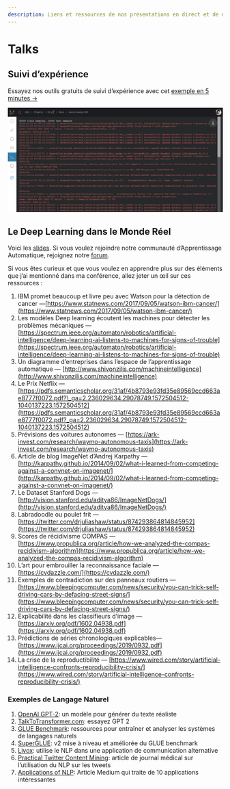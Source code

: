 ```yaml
---
description: Liens et ressources de nos présentations en direct et de nos conférences
---
```


# Talks

## Suivi d’expérience

Essayez nos outils gratuits de suivi d’expérience avec cet [exemple en 5 minutes →](https://colab.research.google.com/drive/1b-6qlB-NL51BAWamtenbVxp7ryUWQivV#scrollTo=bZpt5W2NNl6S)

![](../../.gitbook/assets/image%20%2876%29%20%283%29%20%284%29%20%286%29%20%283%29%20%281%29%20%284%29.png)

## Le Deep Learning dans le Monde Réel

Voici les [slides](https://storage.googleapis.com/wandb/CVP%20UCSD%20Deep%20Learning%20Real%20World.pdf). Si vous voulez rejoindre notre communauté d’Apprentissage Automatique, rejoignez notre [forum](http://wandb.me/slack).

Si vous êtes curieux et que vous voulez en apprendre plus sur des éléments que j’ai mentionné dans ma conférence, allez jeter un œil sur ces ressources :

1. IBM promet beaucoup et livre peu avec Watson pour la détection de cancer —[https://www.statnews.com/2017/09/05/watson-ibm-cancer/](https://www.statnews.com/2017/09/05/watson-ibm-cancer/)
2. Les modèles Deep learning écoutent les machines pour détecter les problèmes mécaniques —[https://spectrum.ieee.org/automaton/robotics/artificial-intelligence/deep-learning-ai-listens-to-machines-for-signs-of-trouble](https://spectrum.ieee.org/automaton/robotics/artificial-intelligence/deep-learning-ai-listens-to-machines-for-signs-of-trouble)
3. Un diagramme d’entreprises dans l’espace de l’apprentissage automatique — [http://www.shivonzilis.com/machineintelligence](http://www.shivonzilis.com/machineintelligence)
4. Le Prix Netflix — [https://pdfs.semanticscholar.org/31af/4b8793e93fd35e89569ccd663ae8777f0072.pdf?\_ga=2.236029634.29078749.1572504512-1040137223.1572504512](https://pdfs.semanticscholar.org/31af/4b8793e93fd35e89569ccd663ae8777f0072.pdf?_ga=2.236029634.29078749.1572504512-1040137223.1572504512)
5. Prévisions des voitures autonomes — [https://ark-invest.com/research/waymo-autonomous-taxis](https://ark-invest.com/research/waymo-autonomous-taxis)
6. Article de blog ImageNet d’Andrej Karpathy — [http://karpathy.github.io/2014/09/02/what-i-learned-from-competing-against-a-convnet-on-imagenet/](http://karpathy.github.io/2014/09/02/what-i-learned-from-competing-against-a-convnet-on-imagenet/)
7. Le Dataset Stanford Dogs — [http://vision.stanford.edu/aditya86/ImageNetDogs/](http://vision.stanford.edu/aditya86/ImageNetDogs/)
8. Labradoodle ou poulet frit — [https://twitter.com/drjuliashaw/status/874293864814845952](https://twitter.com/drjuliashaw/status/874293864814845952)
9. Scores de récidivisme COMPAS — [https://www.propublica.org/article/how-we-analyzed-the-compas-recidivism-algorithm](https://www.propublica.org/article/how-we-analyzed-the-compas-recidivism-algorithm)
10. L’art pour embrouiller la reconnaissance faciale — [https://cvdazzle.com/](https://cvdazzle.com/)
11. Exemples de contradiction sur des panneaux routiers — [https://www.bleepingcomputer.com/news/security/you-can-trick-self-driving-cars-by-defacing-street-signs/](https://www.bleepingcomputer.com/news/security/you-can-trick-self-driving-cars-by-defacing-street-signs/)
12. Explicabilité dans les classifieurs d’image — [https://arxiv.org/pdf/1602.04938.pdf](https://arxiv.org/pdf/1602.04938.pdf)
13. Prédictions de séries chronologiques explicables— [https://www.ijcai.org/proceedings/2019/0932.pdf](https://www.ijcai.org/proceedings/2019/0932.pdf)
14. La crise de la reproductibilité — [https://www.wired.com/story/artificial-intelligence-confronts-reproducibility-crisis/](https://www.wired.com/story/artificial-intelligence-confronts-reproducibility-crisis/)

### Exemples de Langage Naturel

1. [OpenAI GPT-2](https://openai.com/blog/better-language-models/): un modèle pour générer du texte réaliste
2. [TalkToTransformer.com](https://talktotransformer.com): essayez GPT 2
3. [GLUE Benchmark](https://gluebenchmark.com/): ressources pour entraîner et analyser les systèmes de langages naturels
4. [SuperGLUE](https://super.gluebenchmark.com/): v2 mise à niveau et améliorée du GLUE benchmark
5. [Livox](http://impact-transfer.org/zero/livox/): utilise le NLP dans une application de communication alternative
6. [Practical Twitter Content Mining](https://www.ncbi.nlm.nih.gov/pmc/articles/PMC3694275/): article de journal médical sur l’utilisation du NLP sur les tweets
7. [Applications of NLP](https://medium.com/@datamonsters/artificial-neural-networks-in-natural-language-processing-bcf62aa9151a): Article Medium qui traite de 10 applications intéressantes

